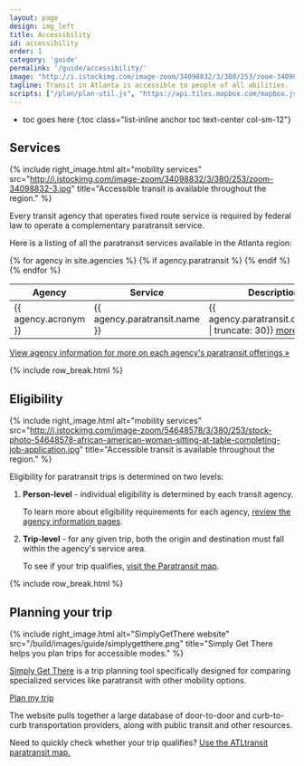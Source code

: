 ```yaml
---
layout: page
design: img_left
title: Accessibility
id: accessibility
order: 1
category: 'guide'
permalink: '/guide/accessibility/'
image: "http://i.istockimg.com/image-zoom/34098832/3/380/253/zoom-34098832-3.jpg"
tagline: Transit in Atlanta is accessible to people of all abilities.  Paratransit, as well as most fixed route (i.e., bus and train) service, is available to eligible seniors and persons with disabilities.
scripts: ["/plan/plan-util.js", "https://api.tiles.mapbox.com/mapbox.js/plugins/turf/v2.0.0/turf.min.js"]
---
```


* toc goes here
{:toc class="list-inline anchor toc text-center col-sm-12"}

## Services

{% include right_image.html alt="mobility services" src="http://i.istockimg.com/image-zoom/34098832/3/380/253/zoom-34098832-3.jpg" title="Accessible transit is available throughout the region." %}

Every transit agency that operates fixed route service is required by federal law to operate a complementary paratransit service.

Here is a listing of all the paratransit services available in the Atlanta region:

<div class="row">
<div class="col-sm-6">
	<table class="table">
		<thead>
			<th>Agency</th><th>Service</th><th>Description</th><th>Website</th>
		</thead>
		<tbody>
			{% for agency in site.agencies %}
			{% if agency.paratransit %}
			<tr><td>{{ agency.acronym }}</td><td>{{ agency.paratransit.name }}</td><td>{{ agency.paratransit.description | truncate: 30}} <a href="{{ agency.url }}#paratransit">more »</a></td><td><a target="_blank" href="{{ agency.paratransit.url }}">link<i class="fa fa-external-link left-5"></i><span class="sr-only">Paratransit website link</span></a></td></tr>
			{% endif %}
			{% endfor %}
		</tbody>
	</table>
</div>
</div>

[View agency information for more on each agency's paratransit offerings »](/about/agencies)

{% include row_break.html %}

## Eligibility

{% include right_image.html alt="mobility services" src="http://i.istockimg.com/image-zoom/54648578/3/380/253/stock-photo-54648578-african-american-woman-sitting-at-table-completing-job-application.jpg" title="Accessible transit is available throughout the region." %}

Eligibility for paratransit trips is determined on two levels:

1. **Person-level** - individual eligibility is determined by each transit agency.  

   To learn more about eligibility requirements for each agency, [review the agency information pages](/about/agencies).
2. **Trip-level** - for any given trip, both the origin and destination must fall within the agency's service area.  

   To see if your trip qualifies, [visit the Paratransit map](/maps/paratransit).

{% include row_break.html %}

## Planning your trip


{% include right_image.html alt="SimplyGetThere website" src="/build/images/guide/simplygetthere.png" title="Simply Get There helps you plan trips for accessible modes." %}


[Simply Get There](http://oneclick-arc.camsys-apps.com/) is a trip planning tool specifically designed for comparing specialized services like paratransit with other mobility options.

[<i class="fa fa-arrow-circle-o-right right-5"></i>Plan my trip](http://oneclick-arc.camsys-apps.com/)

The website pulls together a large database of door-to-door and curb-to-curb transportation providers, along with public transit and other resources.

Need to quickly check whether your trip qualifies?  [Use the ATLtransit paratransit map.](/maps/paratransit)
